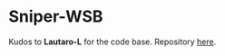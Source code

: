  # Sniper-WSB
 
 Kudos to **Lautaro-L** for the code base. Repository [here](https://github.com/Lautaro-L/Binance_New_Coins_Scraper).
